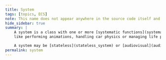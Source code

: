 ```yaml
---
title: System
tags: [topics, ECS] 
note: This name does not appear anywhere in the source code itself and is only introduced for the sake of this wiki.
hide_sidebar: true
summary: |
    A system is a class with one or more [systematic functions](systematic_function) as members that taken together solve a high-level game task,
    like performing animations, handling car physics or managing life processes of a game character.  

    A system may be [stateless](stateless_system) or [audiovisual](audiovisual_system).
permalink: system
---
```

